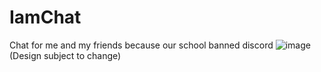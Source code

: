 # IamChat

Chat for me and my friends because our school banned discord
![image](https://github.com/user-attachments/assets/133306b9-4632-44ab-84ee-22cfb479d2ec)
(Design subject to change)
